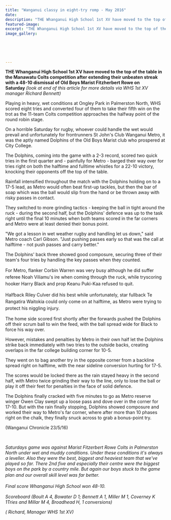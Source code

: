 ```yaml
---
title: "Wanganui classy in eight-try romp - May 2016"
date: 
description: "THE Whanganui High School 1st XV have moved to the top of the table in the Manawatu Colts competition after extending their unbeaten streak with a 48-10 dismissal of Old Boys Marist Fitzherbert Rowe."
featured-image: 
excerpt: "THE Whanganui High School 1st XV have moved to the top of the table in the Manawatu Colts competition after extending their unbeaten streak with a 48-10 dismissal of Old Boys Marist Fitzherbert Rowe."
image_gallery:
	
	
	
	
	
---
```


<p><strong>THE Whanganui High School 1st XV have moved to the top of the table in the Manawatu Colts competition after extending their unbeaten streak with a 48-10 dismissal of Old Boys Marist Fitzherbert Rowe on Saturday&nbsp;</strong><em>(look at end of this article for more details via WHS 1st XV manager Richard Bennett)</em></p>
<p>Playing in heavy, wet conditions at Ongley Park in Palmerston North, WHS scored eight tries and converted four of them to take their fifth win on the trot as the 11-team Colts competition approaches the halfway point of the round robin stage.</p>
<p>On a horrible Saturday for rugby, whoever could handle the wet would prevail and unfortunately for frontrunners St John's Club Wanganui Metro, it was the aptly named Dolphins of the Old Boys Marist club who prospered at City College.</p>
<p>The Dolphins, coming into the game with a 2-3 record, scored two quick tries in the first quarter and - painfully for Metro - barged their way over for tries right on both the halftime and fulltime whistles for a 22-10 victory, knocking their opponents off the top of the table.</p>
<p>Rainfall intensified throughout the match with the Dolphins holding on to a 17-5 lead, as Metro would often beat first-up tackles, but then the bar of soap which was the ball would slip from the hand or be thrown away with risky passes in contact.</p>
<p>They switched to more grinding tactics - keeping the ball in tight around the ruck - during the second half, but the Dolphins' defence was up to the task right until the final 10 minutes when both teams scored in the far corners and Metro were at least denied their bonus point.</p>
<p>"We got a lesson in wet weather rugby and handling let us down," said Metro coach Carl Gibson. "Just pushing passes early so that was the call at halftime - not push passes and carry better."</p>
<p>The Dolphins' back three showed good composure, securing three of their team's four tries by handling the key passes when they counted.</p>
<p><span style="line-height: 1.5;"><span>For Metro, flanker Corbin Warren was very busy although he did suffer referee Noah Viliamu's ire when coming through the ruck, while tryscoring hooker Harry Black and prop Keanu Puki-Kaa refused to quit.</span></span></p>
<p><span style="line-height: 1.5;">Halfback Riley Culver did his best while unfortunately, star fullback Te Rangatira Waitokia could only come on at halftime, as Metro were trying to protect his niggling injury.</span></p>
<p>The home side scored first shortly after the forwards pushed the Dolphins off their scrum ball to win the feed, with the ball spread wide for Black to force his way over.</p>
<p>However, mistakes and penalties by Metro in their own half let the Dolphins strike back immediately with two tries to the outside backs, creating overlaps in the far college building corner for 10-5.</p>
<p>They went on to bag another try in the opposite corner from a backline spread right on halftime, with the near sideline conversion hurting for 17-5.</p>
<p>The scores would be locked there as the rain stayed heavy in the second half, with Metro twice grinding their way to the line, only to lose the ball or play it off their feet for penalties in the face of solid defence.</p>
<p>The Dolphins finally cracked with five minutes to go as Metro reserve winger Owen Clay swept up a loose pass and dove over in the corner for 17-10. But with the rain finally stopping, Dolphins showed composure and worked their way to Metro's far corner, where after more than 10 phases right on the chalk, they finally snuck across to grab a bonus-point try.</p>
<p>(Wanganui Chronicle 23/5/16)</p>
<p>&nbsp;</p>
<p><em>Saturdays game was against Marist Fitzerbert Rowe Colts in Palmerston North under wet and muddy conditions. Under these conditions it's always a leveller. Also they were the best, biggest and heaviest team that we've played so far. There 2nd five and especially their centre were the biggest boys on the park by a country mile. But again our boys stuck to the game plan and our overall skill level was far better.<span style="line-height: 1.5;">&nbsp;</span></em></p>
<p><em>Final score Whanganui High School won 48-10.<span style="line-height: 1.5;">&nbsp;</span></em></p>
<p><em>Scoreboard (Boult A 4, Bowater D 1; Bennett A 1, Miller M 1, Coverney K 1Tries and Millar M 4, Broadhead H, 1 conversions)</em></p>
<p><em>(&nbsp;Richard, Manager WHS 1st XV)</em></p>

